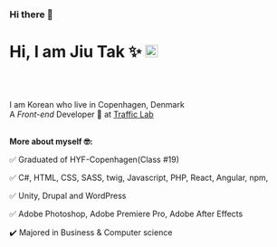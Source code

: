 ### Hi there 👋

<!--
**JiuTak/JiuTak** is a ✨ _special_ ✨ repository because its `README.md` (this file) appears on your GitHub profile.

Here are some ideas to get you started:

- 🔭 I’m currently working on ...
- 🌱 I’m currently learning ...
- 👯 I’m looking to collaborate on ...
- 🤔 I’m looking for help with ...
- 💬 Ask me about ...
- 📫 How to reach me: ...
- 😄 Pronouns: ...
- ⚡ Fun fact: ...
-->

# Hi, I am Jiu Tak :sparkles: <a href="https://www.linkedin.com/in/jiu-tak-a0350912a/"><img width="22px" src="https://raw.githubusercontent.com/peterthehan/peterthehan/master/assets/linkedin.svg" />
</a>
<br/><br/>

I am Korean who live in Copenhagen, Denmark<br/>
A _Front-end_ Developer :seedling:  at <a href="https://trafficlab.dk/">Traffic Lab</a> <br/>
<br/>


**More about myself :nerd_face::**<br/>

:white_check_mark: Graduated of HYF-Copenhagen(Class #19) <br/>

:white_check_mark: C#, HTML, CSS, SASS, twig, Javascript, PHP, React, Angular, npm, <br/>

:white_check_mark: Unity, Drupal and WordPress <br/>

:white_check_mark: Adobe Photoshop, Adobe Premiere Pro,  Adobe After Effects <br/>

:heavy_check_mark: Majored in Business & Computer science <br/>
